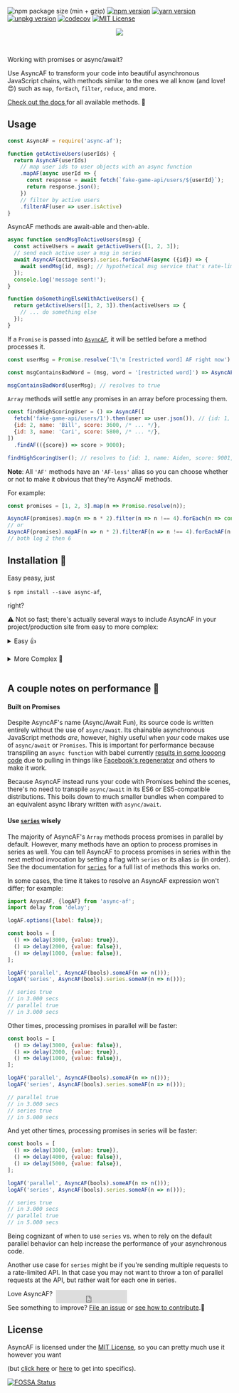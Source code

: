 <a><img src="https://img.shields.io/bundlephobia/minzip/async-af.svg?style=for-the-badge&amp;label=size&amp;colorB=466EF1" alt="npm package size (min + gzip)"></a>
<a href="https://www.npmjs.com/package/async-af" target=_blank><img src="https://img.shields.io/npm/v/async-af.svg?style=for-the-badge&colorB=cb3837" alt="npm version"></a>
<a href="https://yarnpkg.com/en/package/async-af" target=_blank><img src="https://img.shields.io/npm/v/async-af.svg?label=yarn&style=for-the-badge&colorB=2c8ebb" alt="yarn version"></a>
<a href="https://unpkg.com/async-af/" target=_blank><img src="https://img.shields.io/npm/v/async-af.svg?style=for-the-badge&colorB=ffcc2f&label=unpkg" alt="unpkg version"></a>
<a href="https://codecov.io/gh/AsyncAF/AsyncAF" target=_blank><img src="https://img.shields.io/codecov/c/github/AsyncAF/AsyncAF.svg?style=for-the-badge&label=codecov&colorB=brightgreen" alt=codecov></a>
<a href="https://github.com/AsyncAF/AsyncAF/blob/master/README.md#license"><img src="https://img.shields.io/npm/l/async-af.svg?style=for-the-badge&colorB=aaaaaa" alt="MIT License"></a>

<p align=center><a href="https://async-af.js.org" target=_blank><img src="https://cdn.rawgit.com/AsyncAF/AsyncAF/1ce388a7/docs/custom/assets/async-af-logo.png"></a></p>

<br>

Working with promises or async/await?

Use AsyncAF to transform your code into beautiful asynchronous JavaScript chains, with methods similar to the ones we all know (and love! 😍) such as `map`, `forEach`, `filter`, `reduce`, and more.

<a href="https://async-af.js.org/AsyncAF" target=_blank>
  Check out the docs
</a> for all available methods. 💙
<br>

## Usage

```js
const AsyncAF = require('async-af');

function getActiveUsers(userIds) {
  return AsyncAF(userIds)
    // map user ids to user objects with an async function
    .mapAF(async userId => {
      const response = await fetch(`fake-game-api/users/${userId}`);
      return response.json();
    })
    // filter by active users
    .filterAF(user => user.isActive)
}
```

AsyncAF methods are await-able and then-able.

```js
async function sendMsgToActiveUsers(msg) {
  const activeUsers = await getActiveUsers([1, 2, 3]);
  // send each active user a msg in series
  await AsyncAF(activeUsers).series.forEachAF(async ({id}) => {
    await sendMsg(id, msg); // hypothetical msg service that's rate-limited
  });
  console.log('message sent!');
}

function doSomethingElseWithActiveUsers() {
  return getActiveUsers([1, 2, 3]).then(activeUsers => {
    // ... do something else
  });
}
```

If a `Promise` is passed into <a href="https://async-af.js.org/AsyncAF" target=_blank>`AsyncAF`</a>, it will be settled before a method processes it.

```js
const userMsg = Promise.resolve('I\'m [restricted word] AF right now')

const msgContainsBadWord = (msg, word = '[restricted word]') => AsyncAF(msg).includesAF(word);

msgContainsBadWord(userMsg); // resolves to true
```

`Array` methods will settle any promises in an array before processing them.

```js
const findHighScoringUser = () => AsyncAF([
  fetch('fake-game-api/users/1').then(user => user.json()), // {id: 1, name: Aiden, score: 9001, ...}
  {id: 2, name: 'Bill', score: 3600, /* ... */},
  {id: 3, name: 'Cari', score: 5800, /* ... */},
])
  .findAF(({score}) => score > 9000);

findHighScoringUser(); // resolves to {id: 1, name: Aiden, score: 9001, ...}
```

**Note**: All `'AF'` methods have an `'AF-less'` alias so you can choose whether or not to make it obvious that they're AsyncAF methods.

For example:

```js
const promises = [1, 2, 3].map(n => Promise.resolve(n));

AsyncAF(promises).map(n => n * 2).filter(n => n !== 4).forEach(n => console.log(n));
// or
AsyncAF(promises).mapAF(n => n * 2).filterAF(n => n !== 4).forEachAF(n => console.log(n));
// both log 2 then 6
```

## Installation 💾

Easy peasy, just

`$ npm install --save async-af`,

right?

 ⚠️ Not so fast; there's actually several ways to include AsyncAF in your project/production site from easy to more complex:

<details><summary>Easy 👍</summary><br>
🔹 <strong>npm:</strong> <code>$ npm install --save async-af</code>

🔸 <strong>yarn:</strong> <code>$ yarn add async-af</code>

🔹 <strong>bower:</strong> <code>async-af</code> is no longer published to bower. To continue using it with bower, look into <a href="https://github.com/mjeanroy/bower-npm-resolver" target=_blank><code>bower-npm-resolver</code></a>.

🔸 <strong>cdn:</strong> See the table for which script tag to use:

<table align=left><th>mode</th><th>browsers</th><th>script tag</th>
<tr><td>development</td><td>modern (ES6+)</td><td><code class=language-html>&lt;script src="https&#58;//unpkg.com/async-af/index.js">&lt;/script></code></td></tr>
<tr><td>development</td><td>legacy (ES5+)</td><td><code class=language-html>&lt;script src="https&#58;//unpkg.com/async-af/legacy/index.js">&lt;/script></code></td></tr>
<tr><td>production</td><td>modern (ES6+)</td><td><code class=language-html>&lt;script src="https&#58;//unpkg.com/async-af/min.js">&lt;/script></code></td></tr>
<tr><td>production</td><td>legacy (ES5+)</td><td><code class=language-html>&lt;script src="https&#58;//unpkg.com/async-af/legacy/min.js">&lt;/script></code></td></tr>
</table><br>
</details>
<br>
<details><summary>More Complex 🤔</summary><br>

🔹 <strong>scoped packages:</strong>

>Instead of pulling in the entire AsyncAF library, you can install smaller standalone packages for each of the AsyncAF methods you intend to use; for example, <code>@async-af/map</code> and/or <code>@async-af/filter</code>; see further instructions in the documentation for <a href="https://async-af.js.org/AsyncAfWrapper" target=_blank>AsyncAfWrapper</a> and <a href="https://async-af.js.org/AsyncAfWrapper#use" target=_blank>AsyncAfWrapper.use</a>.

🔸 <strong>scoped packages + `babel-plugin-transform-imports`:</strong>

>If you use more than a few AsyncAF scoped packages in a file, you might start to build a wall of `import` statements to pull them all in. If this is an eyesore for you, look into <a href="https://www.npmjs.com/package/babel-plugin-transform-imports" target="_blank"><code>babel-plugin-transform-imports</code></a> and condense that ugly wall down to a single `import` statement! See <a href="https://async-af.js.org/tutorial-TOO_MANY_IMPORTS" target=_blank>Wrapper/Use: Too Many 🤬 Imports!?</a> for a tutorial.

🔹 <strong>es modules:</strong>

>AsyncAF as well as its scoped packages are also published as es modules. This gives an opportunity to conditionally load `async-af` with ES6+ features in modern browsers and `async-af` with ES5-compatible features in legacy browsers.
>
>Using the cdn scripts as an example:
>
><pre class=prettyprint>
><code><code class=language-html>&lt;script type="module" src="https&#58;//unpkg.com/async-af/esm/index.js">&lt;/script></code>
><code class=language-html>&lt;script nomodule src="https&#58;//unpkg.com/async-af/legacy/index.js">&lt;/script></code></code></pre>
>
>or minimized for production:
>
><pre class=prettyprint>
><code><code class=language-html>&lt;script type="module" src="https&#58;//unpkg.com/async-af/esm/min.js">&lt;/script></code>
><code class=language-html>&lt;script nomodule src="https&#58;//unpkg.com/async-af/legacy/min.js">&lt;/script></code></code></pre>

>The script with <code class="language-html prettyprint">&lt;script type="module"></code> will load in any browser capable of loading es modules, while the script with <code class="language-html prettyprint">&lt;script nomodule></code> will act as a fallback for legacy browsers.
>
>See <a href="https://philipwalton.com/articles/deploying-es2015-code-in-production-today/" target=_blank>here</a> and <a href="https://jakearchibald.com/2017/es-modules-in-browsers/" target=_blank>here</a> for further reading on this strategy.
</details>
<br>

## A couple notes on performance 🚀

#### Built on Promises

Despite AsyncAF's name (Async/Await Fun), its source code is written entirely without the use of `async/await`. Its chainable asynchronous JavaScript methods _are_, however, highly useful when _your_ code makes use of `async/await` or `Promises`. This is important for performance because transpiling an `async function` with babel currently <a href="https://medium.com/@bluepnume/even-with-async-await-you-probably-still-need-promises-9b259854c161" target=_blank>results in some loooong code</a> due to pulling in things like <a href="https://facebook.github.io/regenerator/" target=_blank>Facebook's regenerator</a> and others to make it work.

Because AsyncAF instead runs your code with Promises behind the scenes, there's no need to transpile `async/await` in its ES6 or ES5-compatible distributions. This boils down to much smaller bundles when compared to an equivalent async library written _with_ `async/await`.

#### Use <a href="https://async-af.js.org/AsyncAF#series" target=_blank>`series`</a> wisely

The majority of AsyncAF's `Array` methods process promises in parallel by default. However, many methods have an option to process promises in series as well. You can tell AsyncAF to process promises in series within the next method invocation by setting a flag with `series` or its alias `io` (in order). See the documentation for <a href="https://async-af.js.org/AsyncAF#series" target=_blank>`series`</a> for a full list of methods this works on.

In some cases, the time it takes to resolve an AsyncAF expression won't differ; for example:

```js
import AsyncAF, {logAF} from 'async-af';
import delay from 'delay';

logAF.options({label: false});

const bools = [
  () => delay(3000, {value: true}),
  () => delay(2000, {value: false}),
  () => delay(1000, {value: false}),
];

logAF('parallel', AsyncAF(bools).someAF(n => n()));
logAF('series', AsyncAF(bools).series.someAF(n => n()));

// series true
// in 3.000 secs
// parallel true
// in 3.000 secs
```

Other times, processing promises in parallel will be faster:

```js
const bools = [
  () => delay(3000, {value: false}),
  () => delay(2000, {value: true}),
  () => delay(1000, {value: false}),
];

logAF('parallel', AsyncAF(bools).someAF(n => n()));
logAF('series', AsyncAF(bools).series.someAF(n => n()));

// parallel true
// in 3.000 secs
// series true
// in 5.000 secs
```

And yet other times, processing promises in series will be faster:

```js
const bools = [
  () => delay(3000, {value: true}),
  () => delay(4000, {value: false}),
  () => delay(5000, {value: false}),
];

logAF('parallel', AsyncAF(bools).someAF(n => n()));
logAF('series', AsyncAF(bools).series.someAF(n => n()));

// series true
// in 3.000 secs
// parallel true
// in 5.000 secs
```

Being cognizant of when to use `series` vs. when to rely on the default parallel behavior can help increase the performance of your asynchronous code.

Another use case for `series` might be if you're sending multiple requests to a rate-limited API. In that case you may not want to throw a ton of parallel requests at the API, but rather wait for each one in series.

<div>Love AsyncAF?&nbsp;&nbsp;<iframe src="https://ghbtns.com/github-btn.html?user=AsyncAF&repo=AsyncAF&type=star&count=false" frameborder="0" scrolling="0" width="160px" height="30px" style="position:absolute"></iframe></div>

See something to improve? [File an issue](https://github.com/AsyncAF/AsyncAF/issues) or
[see how to contribute](https://github.com/AsyncAF/AsyncAF/blob/master/CONTRIBUTING.md).💙

## License
AsyncAF is licensed under the <a href="https://choosealicense.com/licenses/mit/" target=_blank>MIT License</a>, so you can pretty much use it however you want

(but [click here](https://github.com/AsyncAF/AsyncAF/blob/master/LICENSE) or <a href="https://app.fossa.io/projects/git%2Bgithub.com%2FAsyncAF%2FAsyncAF/refs/branch/master/" target=_blank>here</a> to get into specifics).

<a href="https://app.fossa.io/projects/git%2Bgithub.com%2FAsyncAF%2FAsyncAF/refs/branch/master/" target=_blank><img src="https://app.fossa.io/api/projects/git%2Bgithub.com%2FAsyncAF%2FAsyncAF.svg?type=large" alt="FOSSA Status"></a>

